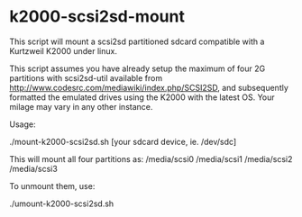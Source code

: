 # k2000-scsi2sd-mount

This script will mount a scsi2sd partitioned sdcard compatible with a Kurtzweil K2000 under linux. 

This script assumes you have already setup the maximum of four 2G partitions with scsi2sd-util available from http://www.codesrc.com/mediawiki/index.php/SCSI2SD, and subsequently formatted the emulated drives using the K2000 with the latest OS. Your milage may vary in any other instance. 

Usage:

./mount-k2000-scsi2sd.sh [your sdcard device, ie. /dev/sdc]

This will mount all four partitions as: 
/media/scsi0
/media/scsi1
/media/scsi2
/media/scsi3

To unmount them, use:

./umount-k2000-scsi2sd.sh 
